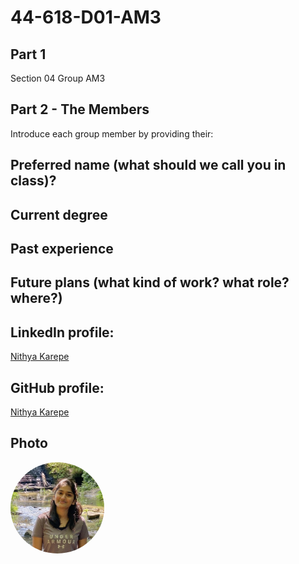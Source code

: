 # 44-618-D01-AM3

## Part 1

Section 04
Group AM3

## Part 2 - The Members
Introduce each group member by providing their:

## Preferred name (what should we call you in class)?


## Current degree


##  Past experience


## Future plans (what kind of work? what role? where?)


## LinkedIn profile:
[Nithya Karepe](https://www.linkedin.com/in/nithyakarepe/)

## GitHub profile:
 [Nithya Karepe](https://github.com/KarepeN)

## Photo
<img src="Nithya.jpg" alt="drawing" width="150" style="border-radius:50%" /> 
